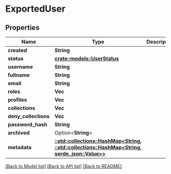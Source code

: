 # ExportedUser

## Properties

Name | Type | Description | Notes
------------ | ------------- | ------------- | -------------
**created** | **String** |  | 
**status** | [**crate::models::UserStatus**](UserStatus.md) |  | 
**username** | **String** |  | 
**fullname** | **String** |  | 
**email** | **String** |  | 
**roles** | **Vec<String>** |  | 
**profiles** | **Vec<String>** |  | 
**collections** | **Vec<String>** |  | 
**deny_collections** | **Vec<String>** |  | 
**password_hash** | **String** |  | 
**archived** | Option<**String**> |  | 
**metadata** | [**::std::collections::HashMap<String, ::std::collections::HashMap<String, serde_json::Value>>**](map.md) |  | 

[[Back to Model list]](../README.md#documentation-for-models) [[Back to API list]](../README.md#documentation-for-api-endpoints) [[Back to README]](../README.md)


